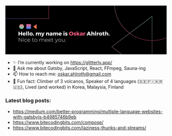 ![welcome banner](https://raw.githubusercontent.com/OskarAhl/OskarAhl/master/banner.png)

- ✨ I’m currently working on https://glitterly.app/
- 💬 Ask me about Gatsby, JavaScript, React, FFmpeg, Sauna-ing
- 📫 How to reach me: oskar.ahlroth@gmail.com
- 🚀 Fun fact: Climber of 3 volcanos, Speaker of 4 languages (🇸🇪🇫🇮🇰🇷🇺🇸), Lived (and worked) in Korea, Malaysia, Finland

### Latest blog posts:
- https://medium.com/better-programming/multiple-language-websites-with-gatsbyjs-b4985746b9eb
- https://www.bitecodingbits.com/compose/
- https://www.bitecodingbits.com/laziness-thunks-and-streams/

